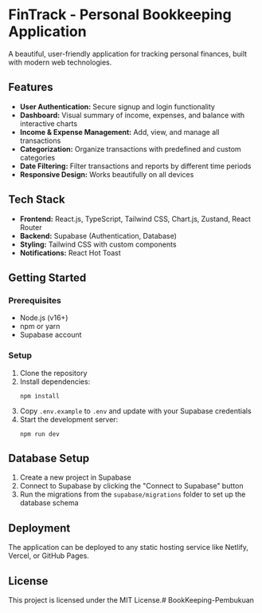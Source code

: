 # FinTrack - Personal Bookkeeping Application

A beautiful, user-friendly application for tracking personal finances, built with modern web technologies.

## Features

- **User Authentication:** Secure signup and login functionality
- **Dashboard:** Visual summary of income, expenses, and balance with interactive charts
- **Income & Expense Management:** Add, view, and manage all transactions
- **Categorization:** Organize transactions with predefined and custom categories
- **Date Filtering:** Filter transactions and reports by different time periods
- **Responsive Design:** Works beautifully on all devices

## Tech Stack

- **Frontend:** React.js, TypeScript, Tailwind CSS, Chart.js, Zustand, React Router
- **Backend:** Supabase (Authentication, Database)
- **Styling:** Tailwind CSS with custom components
- **Notifications:** React Hot Toast

## Getting Started

### Prerequisites

- Node.js (v16+)
- npm or yarn
- Supabase account

### Setup

1. Clone the repository
2. Install dependencies:
   ```
   npm install
   ```
3. Copy `.env.example` to `.env` and update with your Supabase credentials
4. Start the development server:
   ```
   npm run dev
   ```

## Database Setup

1. Create a new project in Supabase
2. Connect to Supabase by clicking the "Connect to Supabase" button
3. Run the migrations from the `supabase/migrations` folder to set up the database schema

## Deployment

The application can be deployed to any static hosting service like Netlify, Vercel, or GitHub Pages.

## License

This project is licensed under the MIT License.#   B o o k K e e p i n g - P e m b u k u a n 
 
 
